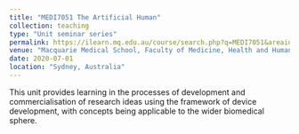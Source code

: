 ```yaml
---
title: "MEDI7051 The Artificial Human"
collection: teaching
type: "Unit seminar series"
permalink: https://ilearn.mq.edu.au/course/search.php?q=MEDI7051&areaids=core_course-course
venue: "Macquarie Medical School, Faculty of Medicine, Health and Human Sciences, Macquarie University."
date: 2020-07-01
location: "Sydney, Australia"
---
```


This unit provides learning in the processes of development and commercialisation of research ideas using the framework of device development, with concepts being applicable to the wider biomedical sphere.
